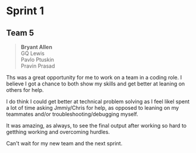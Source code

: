 # Sprint 1

## Team 5
> **Bryant Allen**  
> GQ Lewis  
> Pavlo Ptuskin  
> Pravin Prasad

Ths was a great opportunity for me to work on a team in a coding role. I believe I got a chance to both show my skills and get better at leaning on others for help.

I do think I could get better at technical problem solving as I feel likeI spent a lot of time asking Jmmiy/Chris for help, as opposed to leaning on my teammates and/or troubleshooting/debugging myself.

It was amazing, as always, to see the final output after working so hard to getthing working and overcoming hurdles.

Can't wait for my new team and the next sprint.